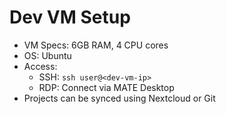 # Dev VM Setup

- VM Specs: 6GB RAM, 4 CPU cores
- OS: Ubuntu
- Access:
  - SSH: `ssh user@<dev-vm-ip>`
  - RDP: Connect via MATE Desktop
- Projects can be synced using Nextcloud or Git
